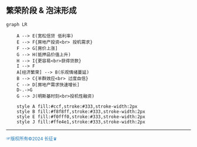 ## 繁荣阶段 & 泡沫形成

```mermaid
graph LR
    
    A --> E(宽松信贷 低利率)
    E --> F{房地产投资<br> 投机需求}
    F --> G[房价上涨]
    G --> H(抵押品价值上升)
    H --> I{更容易<br>获得贷款}
    I --> F
    A[经济繁荣] --> B(乐观情绪蔓延)
    B --> C{羊群效应<br> 过度自信}
    C --> D[房地产需求快速增长]
    D-.->G
    G --> J(明斯基时刻<br>投机性融资)

    style A fill:#ccf,stroke:#333,stroke-width:2px
    style B fill:#f8f8ff,stroke:#333,stroke-width:2px  
    style E fill:#f0fff0,stroke:#333,stroke-width:2px
    style J fill:#ffe4e1,stroke:#333,stroke-width:2px
```
---
<span style="color:#1f77b4; font-weight:; font-size:12px;">☞版权所有©2024 长征♛</span>

